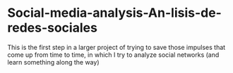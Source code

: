 # Social-media-analysis-An-lisis-de-redes-sociales
This is the first step in a larger project of trying to save those impulses that come up from time to time, in which I try to analyze social networks (and learn something along the way)
